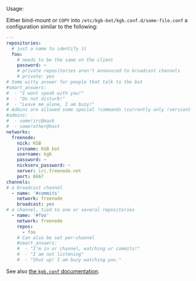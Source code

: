 Usage:

Either bind-mount or `COPY` into `/etc/kgb-bot/kgb.conf.d/some-file.conf` a configuration similar to the following:
```yaml
---
repositories:
  # just a name to identify it
  foo:
    # needs to be the same on the client
    password: ~
    # private repositories aren't announced to broadcast channels
    # private: yes
# Some witty answer for people that talk to the bot
#smart_answers:
#  - "I wont speak with you!"
#  - "Do not disturb!"
#  - "Leave me alone, I am buzy!"
# Admins are allowed some special !commands (currently only !version)
#admins:
#  - some!irc@mask
#  - some!other@host
networks:
  freenode:
    nick: KGB
    ircname: KGB bot
    username: kgb
    password: ~
    nickserv_password: ~
    server: irc.freenode.net
    port: 6667
channels:
# a broadcast channel
  - name: '#commits'
    network: freenode
    broadcast: yes
# a channel, tied to one or several repositories
  - name: '#foo'
    network: freenode
    repos:
      - foo
    # Can also be set per-channel
    #smart_answers:
    #  - "I'm in ur channel, watching ur commits!"
    #  - "I am not listening"
    #  - "Shut up! I am buzy watching you."
```

See also [the `kgb.conf` documentation](https://kgb.alioth.debian.org/kgb.conf.html).
